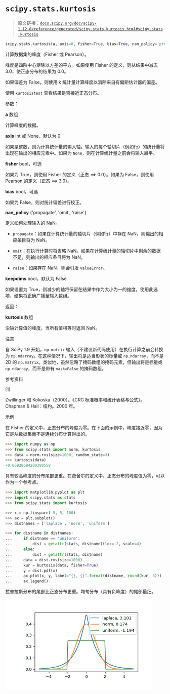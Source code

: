 # `scipy.stats.kurtosis`

> 原文链接：[`docs.scipy.org/doc/scipy-1.12.0/reference/generated/scipy.stats.kurtosis.html#scipy.stats.kurtosis`](https://docs.scipy.org/doc/scipy-1.12.0/reference/generated/scipy.stats.kurtosis.html#scipy.stats.kurtosis)

```py
scipy.stats.kurtosis(a, axis=0, fisher=True, bias=True, nan_policy='propagate', *, keepdims=False)
```

计算数据集的峰度（Fisher 或 Pearson）。

峰度是四阶中心矩除以方差的平方。如果使用 Fisher 的定义，则从结果中减去 3.0，使正态分布的结果为 0.0。

如果偏差为 False，则使用 k 统计量计算峰度以消除来自有偏矩估计器的偏差。

使用 `kurtosistest` 查看结果是否接近正态分布。

参数：

**a** 数组

计算峰度的数据。

**axis** int 或 None，默认为 0

如果是整数，则为计算统计量的输入轴。输入的每个轴切片（例如行）的统计量将出现在输出的相应元素中。如果为 `None`，则在计算统计量之前会将输入展平。

**fisher** bool，可选

如果为 True，则使用 Fisher 的定义（正态 ==> 0.0）。如果为 False，则使用 Pearson 的定义（正态 ==> 3.0）。

**bias** bool，可选

如果为 False，则对统计偏差进行校正。

**nan_policy** {'propagate', 'omit', 'raise'}

定义如何处理输入的 NaN。

+   `propagate`：如果在计算统计量的轴切片（例如行）中存在 NaN，则输出的相应条目将为 NaN。

+   `omit`：在执行计算时将省略 NaN。如果在计算统计量的轴切片中剩余的数据不足，则输出的相应条目将为 NaN。

+   `raise`：如果存在 NaN，则会引发 `ValueError`。

**keepdims** bool，默认为 False

如果设置为 True，则减少的轴将保留在结果中作为大小为一的维度。使用此选项，结果将正确广播至输入数组。

返回：

**kurtosis** 数组

沿轴计算值的峰度，当所有值相等时返回 NaN。

注意

自 SciPy 1.9 开始，`np.matrix` 输入（不建议新代码使用）在执行计算之前会转换为 `np.ndarray`。在这种情况下，输出将是适当形状的标量或 `np.ndarray`，而不是 2D 的 `np.matrix`。类似地，虽然忽略了掩码数组的掩码元素，但输出将是标量或 `np.ndarray`，而不是带有 `mask=False` 的掩码数组。

参考资料

[1]

Zwillinger 和 Kokoska（2000）。《CRC 标准概率和统计表格与公式》。Chapman & Hall：纽约。2000 年。

示例

在 Fisher 的定义中，正态分布的峰度为零。在下面的示例中，峰度接近零，因为它是从数据集而不是连续分布计算得出的。

```py
>>> import numpy as np
>>> from scipy.stats import norm, kurtosis
>>> data = norm.rvs(size=1000, random_state=3)
>>> kurtosis(data)
-0.06928694200380558 
```

具有较高峰度的分布尾部更重。在费舍尔的定义中，正态分布的峰度值为零，可以作为一个参考点。

```py
>>> import matplotlib.pyplot as plt
>>> import scipy.stats as stats
>>> from scipy.stats import kurtosis 
```

```py
>>> x = np.linspace(-5, 5, 100)
>>> ax = plt.subplot()
>>> distnames = ['laplace', 'norm', 'uniform'] 
```

```py
>>> for distname in distnames:
...     if distname == 'uniform':
...         dist = getattr(stats, distname)(loc=-2, scale=4)
...     else:
...         dist = getattr(stats, distname)
...     data = dist.rvs(size=1000)
...     kur = kurtosis(data, fisher=True)
...     y = dist.pdf(x)
...     ax.plot(x, y, label="{}, {}".format(distname, round(kur, 3)))
...     ax.legend() 
```

拉普拉斯分布的尾部比正态分布更重。均匀分布（具有负峰度）的尾部最细。

![../../_images/scipy-stats-kurtosis-1.png](img/32773067d7adaaa36bff8e084d91797e.png)
